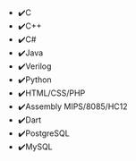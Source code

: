 - ✔️C
- ✔️C++
- ✔️C#
- ✔️Java
- ✔️Verilog
- ✔️Python
- ✔️HTML/CSS/PHP
- ✔️Assembly MIPS/8085/HC12
- ✔️Dart
- ✔️PostgreSQL
- ✔️MySQL
